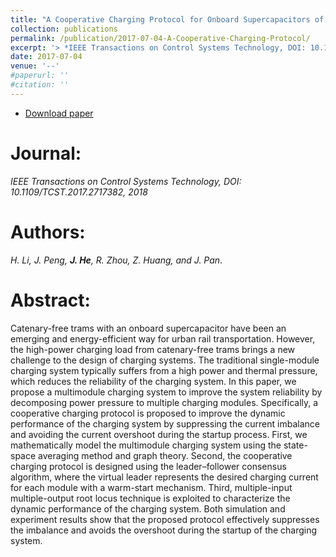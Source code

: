 ```yaml
---
title: "A Cooperative Charging Protocol for Onboard Supercapacitors of Catenary-Free Trams"
collection: publications
permalink: /publication/2017-07-04-A-Cooperative-Charging-Protocol/
excerpt: '> *IEEE Transactions on Control Systems Technology, DOI: 10.1109/TCST.2017.2717382, 2018*<br>*H. Li, J. Peng, **J. He**, R. Zhou, Z. Huang, and J. Pan*.'
date: 2017-07-04
venue: '--'
#paperurl: ''
#citation: ''
---
```

- [Download paper](https://ieeexplore.ieee.org/stamp/stamp.jsp?arnumber=7968328)

Journal:
===
*IEEE Transactions on Control Systems Technology, DOI: 10.1109/TCST.2017.2717382, 2018*  

Authors: 
===
*H. Li, J. Peng, **J. He**, R. Zhou, Z. Huang, and J. Pan*.

Abstract: 
===
Catenary-free trams with an onboard supercapacitor
have been an emerging and energy-efficient way for urban
rail transportation. However, the high-power charging load from
catenary-free trams brings a new challenge to the design of
charging systems. The traditional single-module charging system
typically suffers from a high power and thermal pressure, which
reduces the reliability of the charging system. In this paper,
we propose a multimodule charging system to improve the system
reliability by decomposing power pressure to multiple charging
modules. Specifically, a cooperative charging protocol is proposed
to improve the dynamic performance of the charging system
by suppressing the current imbalance and avoiding the current
overshoot during the startup process. First, we mathematically
model the multimodule charging system using the state-space
averaging method and graph theory. Second, the cooperative
charging protocol is designed using the leader–follower consensus
algorithm, where the virtual leader represents the desired
charging current for each module with a warm-start mechanism.
Third, multiple-input multiple-output root locus technique is
exploited to characterize the dynamic performance of the charging
system. Both simulation and experiment results show that
the proposed protocol effectively suppresses the imbalance and
avoids the overshoot during the startup of the charging system.
